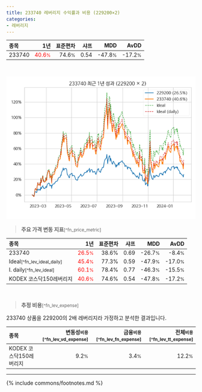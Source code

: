 ```yaml
---
title: 233740 레버리지 수익률과 비용 (229200×2)
categories:
- 레버리지
---
```


| **종목** | **1년** | **표준편차** | **샤프** | **MDD** | **AvDD** |
| :------------ | ------: | -----------: | -------: | ------: | -------: |
| 233740 | <span style="color: red">40.6<small>%</small></span> | 74.6<small>%</small> | 0.54 | -47.8<small>%</small> | -17.2<small>%</small> |

<!-- more -->

<br>

![233740](/lev/images/233740.png)

> **주요 가격 변동 지표**<small>[^fn_price_metric]</small>


| **종목** | **1년** | **표준편차** | **샤프** | **MDD** | **AvDD** |
| :------------ | ------: | -----------: | -------: | ------: | -------: |
| 233740 | <span style="color: red">26.5<small>%</small></span> | 38.6% | 0.69 | -26.7<small>%</small> | -8.4<small>%</small> |
| Ideal<small>[^fn_lev_ideal_daily]</small> | <span style="color: red">45.4<small>%</small></span> | 77.3% | 0.59 | -47.9<small>%</small> | -17.0<small>%</small> |
| I. daily<small>[^fn_lev_ideal]</small> | <span style="color: red">60.1<small>%</small></span> | 78.4% | 0.77 | -46.3<small>%</small> | -15.5<small>%</small> |
| KODEX 코스닥150레버리지 | <span style="color: red">40.6<small>%</small></span> | 74.6% | 0.54 | -47.8<small>%</small> | -17.2<small>%</small> |

<br>

> **추정 비용**<small>[^fn_lev_expense]</small><a id="expense"></a>

233740 상품을 229200의 2배 레버리지라 가정하고 분석한 결과입니다.

| **종목** | **변동성<small>비용</small>**<small>[^fn_lev_vd_expense]</small> | **금융<small>비용</small>**<small>[^fn_lev_fn_expense]</small> | **전체<small>비용</small>**<small>[^fn_lev_tt_expense]</small> |
| :------------ | ------: | -----------: | -------: |
| KODEX 코스닥150레버리지 | 9.2<small>%</small> | 3.4<small>%</small> | 12.2<small>%</small> |

---
{% include commons/footnotes.md %}